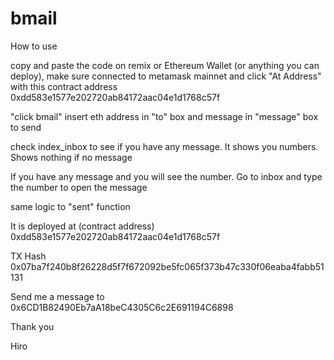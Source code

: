 # bmail
How to use

copy and paste the code on remix or Ethereum Wallet (or anything you can deploy), make sure connected to metamask mainnet
and click "At Address" with this contract address 0xdd583e1577e202720ab84172aac04e1d1768c57f

"click bmail" insert eth address in "to" box and message in "message" box to send

check index_inbox to see if you have any message. It shows you numbers. Shows nothing if no message

If you have any message and you will see the number. 
Go to inbox and type the number to open the message

same logic to "sent" function

It is deployed at (contract address)
0xdd583e1577e202720ab84172aac04e1d1768c57f

TX Hash
0x07ba7f240b8f26228d5f7f672092be5fc065f373b47c330f06eaba4fabb51131

Send me a message to
0x6CD1B82490Eb7aA18beC4305C6c2E691194C6898

Thank you

Hiro
